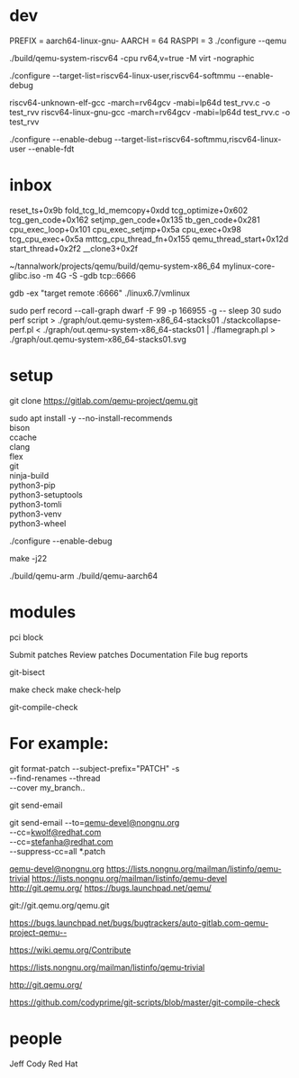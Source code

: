 
# dev

PREFIX = aarch64-linux-gnu-
AARCH = 64
RASPPI = 3
./configure --qemu

./build/qemu-system-riscv64 -cpu rv64,v=true -M virt -nographic

./configure --target-list=riscv64-linux-user,riscv64-softmmu --enable-debug

riscv64-unknown-elf-gcc -march=rv64gcv -mabi=lp64d test_rvv.c -o test_rvv
riscv64-linux-gnu-gcc -march=rv64gcv -mabi=lp64d test_rvv.c -o test_rvv

./configure --enable-debug --target-list=riscv64-softmmu,riscv64-linux-user --enable-fdt

# inbox

reset_ts+0x9b
fold_tcg_ld_memcopy+0xdd
tcg_optimize+0x602
tcg_gen_code+0x162
setjmp_gen_code+0x135
tb_gen_code+0x281
cpu_exec_loop+0x101
cpu_exec_setjmp+0x5a
cpu_exec+0x98
tcg_cpu_exec+0x5a
mttcg_cpu_thread_fn+0x155
qemu_thread_start+0x12d
start_thread+0x2f2
__clone3+0x2f

~/tannalwork/projects/qemu/build/qemu-system-x86_64 mylinux-core-glibc.iso -m 4G -S -gdb tcp::6666

gdb -ex "target remote :6666" ./linux6.7/vmlinux

sudo perf record --call-graph dwarf -F 99 -p 166955 -g -- sleep 30
sudo perf script > ./graph/out.qemu-system-x86_64-stacks01
./stackcollapse-perf.pl < ./graph/out.qemu-system-x86_64-stacks01 | ./flamegraph.pl > ./graph/out.qemu-system-x86_64-stacks01.svg


# setup

git clone https://gitlab.com/qemu-project/qemu.git

sudo apt install -y --no-install-recommends \
        bison \
        ccache \
        clang  \
        flex \
        git \
        ninja-build \
        python3-pip \
        python3-setuptools \
        python3-tomli \
        python3-venv \
        python3-wheel

./configure --enable-debug 

make -j22

./build/qemu-arm
./build/qemu-aarch64


# modules

pci block

Submit patches
Review patches
Documentation
File bug reports

git-bisect

make check
make check-help


git-compile-check

# For example:
git format-patch --subject-prefix="PATCH" -s \
                 --find-renames --thread     \
                 --cover my_branch..


git send-email

git send-email --to=qemu-devel@nongnu.org \
               --cc=kwolf@redhat.com      \
               --cc=stefanha@redhat.com   \
               --suppress-cc=all *.patch


qemu-devel@nongnu.org
https://lists.nongnu.org/mailman/listinfo/qemu-trivial
https://lists.nongnu.org/mailman/listinfo/qemu-devel
http://git.qemu.org/
https://bugs.launchpad.net/qemu/

git://git.qemu.org/qemu.git

https://bugs.launchpad.net/bugs/bugtrackers/auto-gitlab.com-qemu-project-qemu--

https://wiki.qemu.org/Contribute

https://lists.nongnu.org/mailman/listinfo/qemu-trivial

http://git.qemu.org/

https://github.com/codyprime/git-scripts/blob/master/git-compile-check

# people

Jeff Cody Red Hat